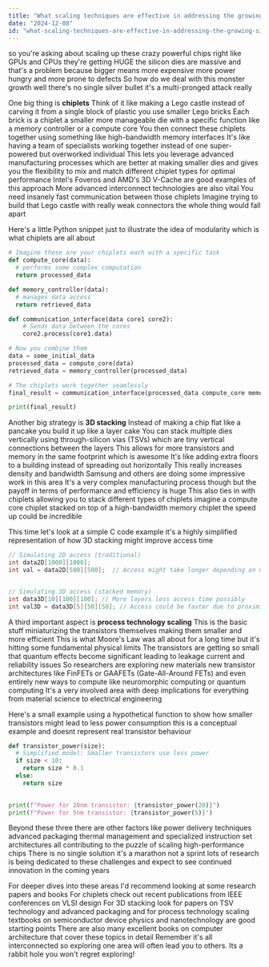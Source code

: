 ```yaml
---
title: "What scaling techniques are effective in addressing the growing silicon die size observed in high-performance computing chips like GPUs and CPUs?"
date: "2024-12-08"
id: "what-scaling-techniques-are-effective-in-addressing-the-growing-silicon-die-size-observed-in-high-performance-computing-chips-like-gpus-and-cpus"
---
```


 so you're asking about scaling up these crazy powerful chips right  like GPUs and CPUs they're getting HUGE  the silicon dies are massive and that's a problem  because bigger means more expensive more power hungry and more prone to defects  So how do we deal with this monster growth well  there's no single silver bullet it's a multi-pronged attack really

One big thing is **chiplets**  Think of it like making a Lego castle instead of carving it from a single block of plastic you use smaller Lego bricks  Each brick is a chiplet a smaller more manageable die with a specific function  like a memory controller or a compute core  You then connect these chiplets together using something like high-bandwidth memory interfaces  It's like having a team of specialists working together instead of one super-powered but overworked individual  This lets you leverage advanced manufacturing processes which are better at making smaller dies and gives you the flexibility to mix and match different chiplet types for optimal performance  Intel's Foveros and AMD's 3D V-Cache are good examples of this approach  More advanced interconnect technologies are also vital  You need insanely fast communication between those chiplets  Imagine trying to build that Lego castle with really weak connectors  the whole thing would fall apart

Here's a little Python snippet just to illustrate the idea of modularity which is what chiplets are all about


```python
# Imagine these are your chiplets each with a specific task
def compute_core(data):
  # performs some complex computation
  return processed_data

def memory_controller(data):
  # manages data access
  return retrieved_data

def communication_interface(data core1 core2):
    # Sends data between the cores
    core2.process(core1.data)

# Now you combine them
data = some_initial_data
processed_data = compute_core(data)
retrieved_data = memory_controller(processed_data)

# The chiplets work together seamlessly
final_result = communication_interface(processed_data compute_core memory_controller)

print(final_result)
```


Another big strategy is **3D stacking**  Instead of making a chip flat like a pancake  you build it up like a layer cake  You can stack multiple dies vertically using through-silicon vias (TSVs) which are tiny vertical connections between the layers  This allows for more transistors and memory in the same footprint which is awesome  It's like adding extra floors to a building instead of spreading out horizontally  This really increases density and bandwidth   Samsung and others are doing some impressive work in this area  It's a very complex manufacturing process though  but the payoff in terms of performance and efficiency is huge  This also ties in with chiplets allowing you to stack different types of chiplets  imagine a compute core chiplet stacked on top of a high-bandwidth memory chiplet  the speed up could be incredible

This time let's look at a simple C code example  it's a highly simplified representation of how 3D stacking might improve access time


```c
// Simulating 2D access (traditional)
int data2D[1000][1000];
int val = data2D[500][500];  // Access might take longer depending on memory location


// Simulating 3D access (stacked memory)
int data3D[10][100][100]; // More layers less access time possibly
int val3D = data3D[5][50][50]; // Access could be faster due to proximity
```


A third important aspect is **process technology scaling**  This is the basic stuff miniaturizing the transistors themselves making them smaller and more efficient  This is what Moore's Law was all about for a long time  but it's hitting some fundamental physical limits  The transistors are getting so small that quantum effects become significant leading to leakage current and reliability issues  So researchers are exploring new materials new transistor architectures like FinFETs or GAAFETs (Gate-All-Around FETs)  and even entirely new ways to compute  like neuromorphic computing or quantum computing   It's a very involved area with deep implications for everything from material science to electrical engineering


Here's a small example using a hypothetical function to show how smaller transistors might lead to less power consumption this is a conceptual example and doesnt represent real transistor behaviour


```python
def transistor_power(size):
  # Simplified model: Smaller transistors use less power
  if size < 10:
    return size * 0.1
  else:
    return size
  

print(f"Power for 20nm transistor: {transistor_power(20)}")
print(f"Power for 5nm transistor: {transistor_power(5)}")
```


Beyond these three there are other factors like power delivery techniques advanced packaging thermal management and specialized instruction set architectures all contributing to the puzzle of scaling high-performance chips  There is no single solution  it's a marathon not a sprint  lots of research is being dedicated to these challenges and expect to see continued innovation in the coming years

For deeper dives into these areas  I'd recommend looking at some research papers and books  For chiplets  check out recent publications from IEEE conferences on VLSI design  For 3D stacking  look for papers on TSV technology and advanced packaging  and for process technology scaling  textbooks on semiconductor device physics and nanotechnology are good starting points  There are also many excellent books on computer architecture that cover these topics in detail  Remember  it's all interconnected  so exploring one area will often lead you to others.  Its a rabbit hole you won't regret exploring!
